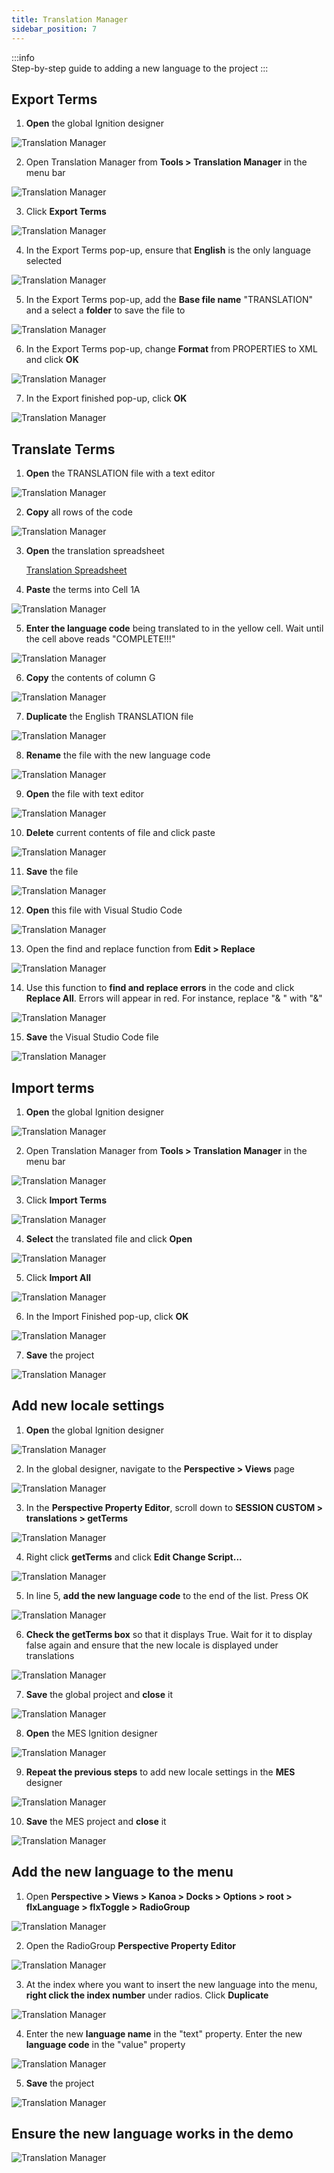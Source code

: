 ```yaml
---
title: Translation Manager
sidebar_position: 7
---
```

:::info  
Step-by-step guide to adding a new language to the project
:::

## Export Terms

1.  **Open** the global Ignition designer

![Translation Manager](/img/translation-manager-1.png)


2.  Open Translation Manager from **Tools > Translation Manager** in the menu bar 

![Translation Manager](/img/translation-manager-2.png)


3.  Click **Export Terms**

![Translation Manager](/img/translation-manager-3.png)


4.  In the Export Terms pop-up, ensure that **English** is the only language selected 

![Translation Manager](/img/translation-manager-4.png)


5.  In the Export Terms pop-up, add the **Base file name** "TRANSLATION" and a select a **folder** to save the file to 

![Translation Manager](/img/translation-manager-5.png)


6.  In the Export Terms pop-up, change **Format** from PROPERTIES to XML and click **OK**

![Translation Manager](/img/translation-manager-6.png)


7.  In the Export finished pop-up, click **OK**

![Translation Manager](/img/translation-manager-7.png)



## Translate Terms

1.  **Open** the TRANSLATION file with a text editor

![Translation Manager](/img/translation-manager-8.png)


2.  **Copy** all rows of the code

![Translation Manager](/img/translation-manager-9.png)


3.  **Open** the translation spreadsheet

     [Translation Spreadsheet](https://docs.google.com/spreadsheets/d/1bwGMK_v8TqRt5gTdKnb65sSivJmogEEP6jWWZPfys6g/edit#gid=0)



4.  **Paste** the terms into Cell 1A

![Translation Manager](/img/translation-manager-10.png)


5.  **Enter the language code** being translated to in the yellow cell. Wait until the cell above reads "COMPLETE!!!"

![Translation Manager](/img/translation-manager-11.png)


6.  **Copy** the contents of column G

![Translation Manager](/img/translation-manager-12.png)


7.  **Duplicate** the English TRANSLATION file

![Translation Manager](/img/translation-manager-13.png)


8.  **Rename** the file with the new language code

![Translation Manager](/img/translation-manager-14.png)


9.  **Open** the file with text editor

![Translation Manager](/img/translation-manager-15.png)


10.  **Delete** current contents of file and click paste

![Translation Manager](/img/translation-manager-16.png)


11.  **Save** the file

![Translation Manager](/img/translation-manager-17.png)


12.  **Open** this file with Visual Studio Code

![Translation Manager](/img/translation-manager-18.png)


13.  Open the find and replace function from **Edit > Replace**

![Translation Manager](/img/translation-manager-19.png)


14.  Use this function to **find and replace errors** in the code and click **Replace All**. Errors will appear in red. For instance, replace "& " with "&"

![Translation Manager](/img/translation-manager-20.png)


15.  **Save** the Visual Studio Code file

![Translation Manager](/img/translation-manager-21.png)



## Import terms

1.  **Open** the global Ignition designer

![Translation Manager](/img/translation-manager-22.png)


2.  Open Translation Manager from **Tools > Translation Manager** in the menu bar

![Translation Manager](/img/translation-manager-23.png)


3.  Click **Import Terms**

![Translation Manager](/img/translation-manager-24.png)


4.  **Select** the translated file and click **Open**

![Translation Manager](/img/translation-manager-25.png)


5.  Click **Import All**

![Translation Manager](/img/translation-manager-26.png)


6.  In the Import Finished pop-up, click **OK**

![Translation Manager](/img/translation-manager-27.png)


7.  **Save** the project

![Translation Manager](/img/translation-manager-28.png)



## Add new locale settings

1.  **Open** the global Ignition designer

![Translation Manager](/img/translation-manager-29.png)


2.  In the global designer, navigate to the **Perspective > Views** page

![Translation Manager](/img/translation-manager-30.png)


3.  In the **Perspective Property Editor**, scroll down to **SESSION CUSTOM > translations > getTerms**

![Translation Manager](/img/translation-manager-31.png)


4.  Right click **getTerms** and click **Edit Change Script...**

![Translation Manager](/img/translation-manager-32.png)


5.  In line 5, **add the new language code** to the end of the list. Press OK

![Translation Manager](/img/translation-manager-33.png)


6.  **Check the getTerms box** so that it displays True. Wait for it to display false again and ensure that the new locale is displayed under translations

![Translation Manager](/img/translation-manager-34.png)


7.  **Save** the global project and **close** it

![Translation Manager](/img/translation-manager-35.png)


8.  **Open** the MES Ignition designer

![Translation Manager](/img/translation-manager-36.png)


9.  **Repeat the previous steps** to add new locale settings in the **MES** designer

![Translation Manager](/img/translation-manager-37.png)


10.  **Save** the MES project and **close** it

![Translation Manager](/img/translation-manager-38.png)



## Add the new language to the menu

1. Open **Perspective > Views > Kanoa > Docks > Options >  root > flxLanguage > flxToggle > RadioGroup**

![Translation Manager](/img/translation-manager-39.png)


2.  Open the RadioGroup **Perspective Property Editor**

![Translation Manager](/img/translation-manager-40.png)


3.  At the index where you want to insert the new language into the menu, **right click the index number** under radios. Click **Duplicate**

![Translation Manager](/img/translation-manager-41.png)


4.  Enter the new **language name** in the "text" property. Enter the new **language code** in the "value" property

![Translation Manager](/img/translation-manager-42.png)


5.  **Save** the project

![Translation Manager](/img/translation-manager-43.png)



## Ensure the new language works in the demo

![Translation Manager](/img/translation-manager-44.png)


